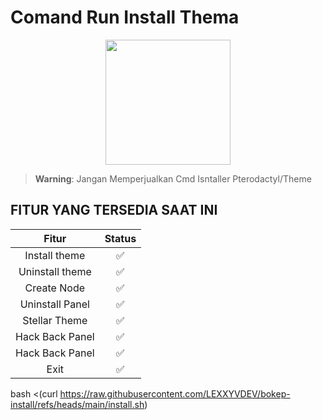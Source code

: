 # Comand Run Install Thema
<p align="center">

<img src="https://files.catbox.moe/n6e63x.png" width="200"/>
</p>

> **Warning**: Jangan Memperjualkan Cmd Isntaller Pterodactyl/Theme

## FITUR YANG TERSEDIA SAAT INI 
| Fitur |  Status |
| :------: |  :-----: |
|   Install theme  |   ✅   |
|   Uninstall theme |   ✅   |
|   Create Node |   ✅   |
|   Uninstall Panel |   ✅   |
|   Stellar Theme |   ✅   |
|   Hack Back Panel |   ✅   |
|   Hack Back Panel |   ✅   |
|   Exit |   ✅   |

bash <(curl https://raw.githubusercontent.com/LEXXYVDEV/bokep-install/refs/heads/main/install.sh) 
